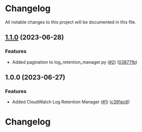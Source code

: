 # Changelog

All notable changes to this project will be documented in this file.

## [1.1.0](https://github.com/terraform-aws-modules/terraform-aws-solutions/compare/v1.0.0...v1.1.0) (2023-06-28)


### Features

* Added pagination to log_retention_manager.py ([#2](https://github.com/terraform-aws-modules/terraform-aws-solutions/issues/2)) ([03877fb](https://github.com/terraform-aws-modules/terraform-aws-solutions/commit/03877fb9a1b29e3b9bf7fe8502d3304ff93079f0))

## 1.0.0 (2023-06-27)


### Features

* Added CloudWatch Log Retention Manager ([#1](https://github.com/terraform-aws-modules/terraform-aws-solutions/issues/1)) ([c391ec6](https://github.com/terraform-aws-modules/terraform-aws-solutions/commit/c391ec6fe222977d5fe7ccc6578d266c5f2b6aff))

# Changelog
